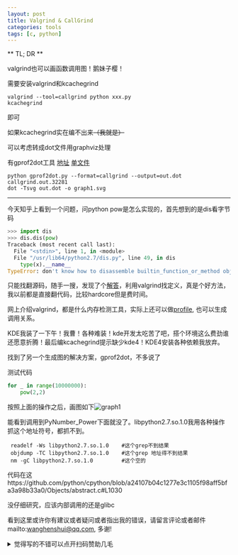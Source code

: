 ```yaml
---
layout: post
title: Valgrind & CallGrind
categories: tools
tags: [c, python]
---
```

  





** TL; DR **

valgrind也可以画函数调用图！鹅妹子樱！

需要安装valgrind和kcachegrind

```shell
valgrind --tool=callgrind python xxx.py
kcachegrind
```

即可

如果kcachegrind实在编不出来~~（我就是）~~

可以考虑转成dot文件用graphviz处理

有gprof2dot工具 [地址](https://github.com/jrfonseca/gprof2dot) [单文件](https://raw.githubusercontent.com/jrfonseca/gprof2dot/master/gprof2dot.py)

```shell
python gprof2dot.py --format=callgrind --output=out.dot  callgrind.out.32281
dot -Tsvg out.dot -o graph1.svg
```



---



今天知乎上看到一个问题，问python pow是怎么实现的，首先想到的是dis看字节码

```python
>>> import dis
>>> dis.dis(pow)
Traceback (most recent call last):
  File "<stdin>", line 1, in <module>
  File "/usr/lib64/python2.7/dis.py", line 49, in dis
    type(x).__name__
TypeError: don't know how to disassemble builtin_function_or_method objects
```

只能找翻源码，随手一搜，发现了个[解答](https://stackoverflow.com/questions/50724862/python-source-code-for-math-exponent-function?rq=1)，利用valgrind找定义，真是个好方法，我以前都是直接翻代码，比较hardcore但是费时间。

网上介绍valgrind，都是什么内存检测工具，实际上还可以做[profile](https://baptiste-wicht.com/posts/2011/09/profile-c-application-with-callgrind-kcachegrind.html), 也可以生成调用关系。



KDE我装了一下午！我曹！各种难装！kde开发太吃苦了吧，搭个环境这么费劲谁还愿意折腾！最后编kcachegrind提示缺少kde4！KDE4安装各种依赖我放弃。

找到了另一个生成图的解决方案，gprof2dot，不多说了

测试代码

```python
for _ in range(10000000):
    pow(2,2)
```



按照上面的操作之后，画图如下![graph1](https://wanghenshui.github.io/assets/graph1.svg)



能看到调用到PyNumber_Power下面就没了。libpython2.7.so.1.0我用各种操作抓这个地址符号，都抓不到。

```shell
 readelf -Ws libpython2.7.so.1.0	#这个grep不到结果
 objdump -TC libpython2.7.so.1.0	#这个grep 地址得不到结果
 nm -gC libpython2.7.so.1.0 		#这个空的
```

代码在这https://github.com/python/cpython/blob/a24107b04c1277e3c1105f98aff5bfa3a98b33a0/Objects/abstract.c#L1030

没仔细研究，应该内部调用的还是glibc

看到这里或许你有建议或者疑问或者指出我的错误，请留言评论或者邮件mailto:wanghenshui@qq.com, 多谢! 
<details>
<summary>觉得写的不错可以点开扫码赞助几毛</summary>
<img src="https://wanghenshui.github.io/assets/wepay.png" alt="微信转账">
</details>